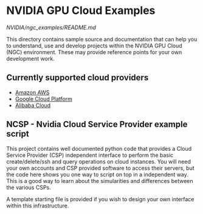 # NVIDIA GPU Cloud Examples
*NVIDIA/ngc_examples/README.md*

This directory contains sample source and documentation that can help you to understand, use and develop projects within the NVIDIA GPU Cloud (NGC) environment. These may provide reference points for your own development work. 

## Currently supported cloud providers
* [Amazon AWS][1]
* [Google Cloud Platform][2]
* [Alibaba Cloud][3]

## NCSP - Nvidia Cloud Service Provider example script

This project contains well documented python code that provides a Cloud Service Provider (CSP) independent interface to perform the basic create/delete/ssh and query operations on cloud instances. You will need your own accounts and CSP provided software to access their servers, but the code here shows you one way to script on top in a independent way. This is a good way to learn about the simularities and differences between the various CSPs. 

A template starting file is provided if you wish to design your own interface within this infrastructure.  


[1]:https://aws.amazon.com/ "Amazon Cloud"
[2]:https://cloud.google.com/ "Google Cloud"
[3]:https://www.alibabacloud.com "Alibaba Cloud"
